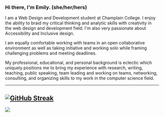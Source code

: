
### Hi there, I'm Emily. (she/her/hers)
<!------
<a href="https://gitpod.io/#<your-repository-url>">
  <img
    src="https://img.shields.io/badge/Contribute%20with-Gitpod-908a85?logo=gitpod"
    alt="Contribute with Gitpod"
  />
</a> 
------>

I am a Web Design and Development student at Champlain College. I enjoy the ability to braid my critical thinking and analytic skills with creativity in the web design and development field. I'm also very passionate about Accessibility and Inclusive design. 

I am equally comfortable working with teams in an open collaborative environment as well as taking initiative and working solo while framing challenging problems and meeting deadlines.

My professional, educational, and personal background is eclectic which uniquely positions me to bring my experience with research, writing, teaching, public speaking, team leading and working on teams, networking, consulting, and organizing skills to my work in the computer science field. 





---

[![GitHub Streak](http://github-readme-streak-stats.herokuapp.com?user=emmarie-ahtunan&theme=modern-lilac2)](https://git.io/streak-stats)
---
![](https://komarev.com/ghpvc/?username=Emmarie-Ahtunan&style=plastic&color=blueviolet)
<!--
### Ali-Octo-Gator-Cat, my GitHub alter-ego. 
![octocat-1672069611417](https://user-images.githubusercontent.com/86572370/211231131-df3438fa-fbd0-477e-8516-af06e9a53e7e.png)





<!--
**Emmarie-Ahtunan/Emmarie-Ahtunan** is a ✨ _special_ ✨ repository because its `README.md` (this file) appears on your GitHub profile.

Here are some ideas to get you started:

- 🔭 I’m currently working on ...
- 🌱 I’m currently learning ...
- 👯 I’m looking to collaborate on ...
- 🤔 I’m looking for help with ...
- 💬 Ask me about ...
- 📫 How to reach me: ...
- 😄 Pronouns: ...
- ⚡ Fun fact: ...
<div data-iframe-width="150" data-iframe-height="270" data-share-badge-id="65f10bb8-b69a-488d-8555-e70ade0c2b5b" data-share-badge-host="https://www.credly.com"></div><script type="text/javascript" async src="//cdn.credly.com/assets/utilities/embed.js"></script>
-->
